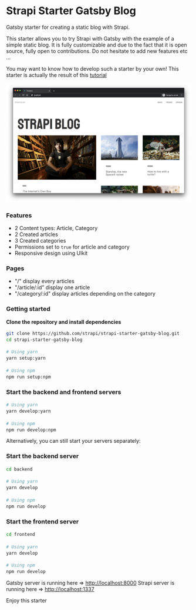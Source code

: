 # Strapi Starter Gatsby Blog

Gatsby starter for creating a static blog with Strapi.

This starter allows you to try Strapi with Gatsby with the example of a simple static blog. It is fully customizable and due to the fact that it is open source, fully open to contributions. Do not hesitate to add new features etc ...

You may want to know how to develop such a starter by your own! This starter is actually the result of this [tutorial](https://strapi.io/blog/build-a-static-blog-with-gatsby-and-strapi)

![screenshot image](/screenshot.png)

### Features

- 2 Content types: Article, Category
- 2 Created articles
- 3 Created categories
- Permissions set to `true` for article and category
- Responsive design using UIkit

### Pages

- "/" display every articles
- "/article/:id" display one article
- "/category/:id" display articles depending on the category

### Getting started

**Clone the repository and install dependencies**

```bash
git clone https://github.com/strapi/strapi-starter-gatsby-blog.git
cd strapi-starter-gatsby-blog

# Using yarn
yarn setup:yarn

# Using npm
npm run setup:npm
```

### Start the backend and frontend servers

```bash
# Using yarn
yarn develop:yarn

# Using npm
npm run develop:npm
```

Alternatively, you can still start your servers separately:

### Start the backend server

```bash
cd backend

# Using yarn
yarn develop

# Using npm
npm run develop
```

### Start the frontend server

```bash
cd frontend

# Using yarn
yarn develop

# Using npm
npm run develop
```

Gatsby server is running here => [http://localhost:8000](http://localhost:8000)
Strapi server is running here => [http://localhost:1337](http://localhost:1337)

Enjoy this starter
